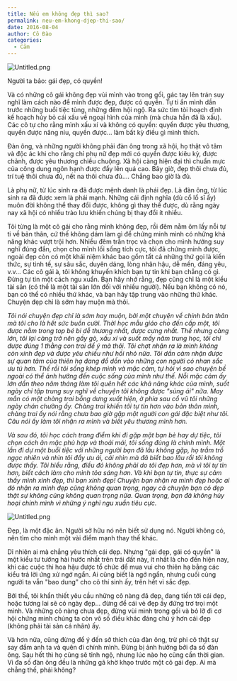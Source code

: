 ```yaml
---
title: Nếu em không đẹp thì sao?
permalink: neu-em-khong-djep-thi-sao/
date: 2016-08-04
author: Cô Đào
categories:
  - Cảm
---
```


![Untitled.png](/images/ddd7d6d0-8ded-42b6-981d-3cc08f0bebd4/Untitled.png)


Người ta bảo: gái đẹp, có quyền!


Và có những cô gái không đẹp vùi mình vào trong gối, gác tay lên trán suy nghĩ làm cách nào để mình được đẹp, được có quyền. Tự ti ẩn mình dần trước những buổi tiệc tùng, những đêm hội ngộ. Ra sức tìm tòi hoạch định kế hoạch hủy bỏ cái xấu về ngoại hình của mình (mà chưa hẳn đã là xấu). Các cô tự cho rằng mình xấu xí và không có quyền: quyền được yêu thương, quyền được nâng niu, quyền được... làm bất kỳ điều gì mình thích.


Đàn ông, và những người không phải đàn ông trong xã hội, họ thật vô tâm và độc ác khi cho rằng chỉ phụ nữ đẹp mới có quyền được kiêu kỳ, được chảnh, được yêu thương chiều chuộng. Xã hội càng hiện đại thì chuẩn mực của công dung ngôn hạnh được đẩy lên quá cao. Bây giờ, đẹp thôi chưa đủ, trí tuệ thôi chưa đủ, nết na thôi chưa đủ.... Chẳng bao giờ là đủ.


Là phụ nữ, từ lúc sinh ra đã được mệnh danh là phái đẹp. Là đàn ông, từ lúc sinh ra đã được xem là phái mạnh. Những cái định nghĩa (dù cổ lổ sĩ ấy) muôn đời không thể thay đổi được, không gì thay thế được, dù rằng ngày nay xã hội có nhiều trào lưu khiến chúng bị thay đổi ít nhiều.


Tôi từng là một cô gái cho rằng mình không đẹp, rồi đêm nằm ôm lấy nỗi tự ti về bản thân, cứ thế không dám làm gì để chứng minh mình có những khả năng khác vượt trội hơn. Nhiều đêm trằn trọc và chọn cho mình hướng suy nghĩ đúng đắn, chọn cho mình lối sống tích cực, tôi đã chứng minh được, ngoài đẹp còn có một khái niệm khác bao gồm tất cả những thứ gọi là kiến thức, sự tinh tế, sự sâu sắc, duyên dáng, lòng nhân hậu, dễ mến, đáng yêu, v.v... Các cô gái à, tôi không khuyến khích bạn tự tin khi bạn chẳng có gì. Đừng tự tin một cách ngu xuẩn. Bạn hãy nhớ rằng, đẹp cũng chỉ là một kiểu tài sản (có thể là một tài sản lớn đối với nhiều người). Nếu bạn không có nó, bạn có thể có nhiều thứ khác, và bạn hãy tập trung vào những thứ khác. Chuyện đẹp chỉ là sớm hay muộn mà thôi.


_Tôi nói chuyện đẹp chỉ là sớm hay muộn, bởi một chuyện về chính bản thân mà tôi cho là hết sức buồn cười. Thời học mẫu giáo cho đến cấp một, tôi được nằm trong top bé bi dễ thương nhất, được cưng nhất. Thế nhưng càng lớn, tôi lại càng trở nên gầy gò, xấu xí và suốt mấy năm trung học, tôi chỉ được đúng 1 thằng con trai để ý mà thôi. Tôi chợt nhận ra là mình không còn xinh đẹp và được yêu chiều như hồi nhỏ nữa. Tôi dần cảm nhận được sự quan tâm của thiên hạ đang đổ dồn vào những con người có nhan sắc ưu tú hơn. Thế rồi tôi sống khép mình và mặc cảm, tự hỏi vì sao chuyện bề ngoài có thể ảnh hưởng đến cuộc sống của mình như thế. Nỗi mặc cảm ấy lớn dần theo năm tháng làm tôi quên hết các khả năng khác của mình, suốt ngày chỉ tập trung suy nghĩ về chuyện tôi không được "sủng ái" nữa. May mắn có một chàng trai bỗng dưng xuất hiện, ở phía sau cổ vũ tôi những ngày chán chường ấy. Chàng trai khiến tôi tự tin hơn vào bản thân mình, chàng trai ấy nói rằng chưa bao giờ gặp một người con gái đặc biệt như tôi. Câu nói ấy làm tôi nhận ra mình và biết yêu thương mình hơn._


_Và sau đó, tôi học cách trang điểm khi đi gặp mặt bạn bè hay dự tiệc, tôi chọn cách ăn mặc phù hợp và thoải mái, tôi sống đúng là chính mình. Một lần đi dự một buổi tiệc với những người bạn đã lâu không gặp, họ trầm trồ ngạc nhiên và nhìn tôi đầy ưu ái, cái nhìn mà đã biết bao lâu rồi tôi không được thấy. Tôi hiểu rằng, điều đó không phải do tôi đẹp hơn, mà vì tôi tự tin hơn, biết cách làm cho mình tỏa sáng hơn. Và khi bạn tự tin, thực sự cảm thấy mình xinh đẹp, thì bạn xinh đẹp! Chuyện bạn nhận ra mình đẹp hoặc ai đó nhận ra mình đẹp cũng không quan trọng, ngay cả chuyện bạn có đẹp thật sự không cũng không quan trọng nữa. Quan trọng, bạn đã không hủy hoại chính mình vì những ý nghĩ ngu xuẩn tiêu cực._


![Untitled.png](/images/ddd7d6d0-8ded-42b6-981d-3cc08f0bebd4/Untitled_1.png)


Đẹp, là một đặc ân. Người sở hữu nó nên biết sử dụng nó. Người không có, nên tìm cho mình một vài điểm mạnh thay thế khác.


Dĩ nhiên ai mà chẳng yêu thích cái đẹp. Nhưng "gái đẹp, gái có quyền" là một kiểu tư tưởng hài hước nhất trên trái đất này, ít nhất là cho đến hiện nay, khi các cuộc thi hoa hậu được tổ chức để mua vui cho thiên hạ bằng các kiểu trả lời ứng xử ngớ ngẩn. Ai cũng biết là ngớ ngẩn, nhưng cuối cùng người ta vẫn "bao dung" cho cô thí sinh ấy, trên hết vì sắc đẹp.


Bởi thế, tôi khẩn thiết yêu cầu những cô nàng đã đẹp, đang tiến tới cái đẹp, hoặc tương lai sẽ có ngày đẹp... đừng để cái vẻ đẹp ấy đứng trơ trọi một mình. Và những cô nàng chưa đẹp, đừng vùi mình trong gối và bỏ lỡ đi cơ hội chứng minh chúng ta còn vô số điều khác đáng chú ý hơn cái đẹp (không phải tài sản cá nhân) ấy.


Và hơn nữa, cũng đừng để ý đến sở thích của đàn ông, trừ phi cô thật sự say đắm anh ta và quên đi chính mình. Đừng bị ảnh hưởng bởi đa số đàn ông. Sau hết thì họ cũng sẽ tỉnh ngộ, nhưng lúc nào họ cũng cần thời gian. Vì đa số đàn ông đều là những gã khờ khạo trước một cô gái đẹp. Ai mà chẳng thế, phải không?

